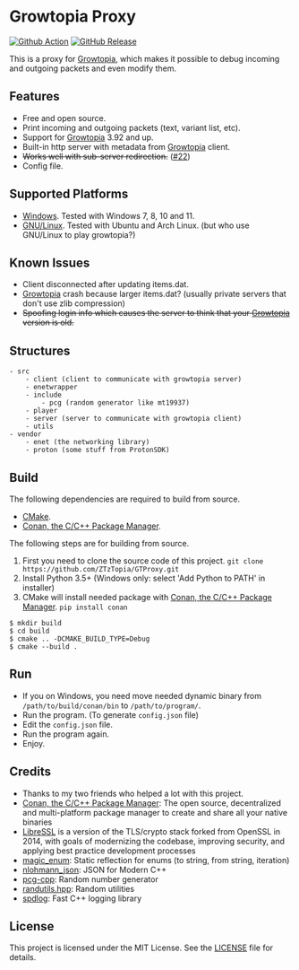 # Growtopia Proxy
[![Github Action](https://img.shields.io/github/actions/workflow/status/ZTzTopia/GTProxy/cmake_ci.yml?branch=dev&logo=github&logoColor=white)](https://github.com/ZTzTopia/GTProxy/actions?query=workflow%3ACI)
[![GitHub Release](https://img.shields.io/github/v/release/ZTzTopia/GTProxy.svg?color=orange&logo=docusign&logoColor=orange)](https://github.com/ZTzTopia/GTProxy/releases/latest) 

This is a proxy for [Growtopia](https://growtopiagame.com/), which makes it possible to debug incoming and outgoing packets and even modify them.

## Features
- Free and open source.
- Print incoming and outgoing packets (text, variant list, etc).
- Support for [Growtopia](https://growtopiagame.com/) 3.92 and up.
- Built-in http server with metadata from [Growtopia](https://growtopiagame.com/) client.
- ~~Works well with sub-server redirection.~~ ([#22](https://github.com/ZTzTopia/GTProxy/issues/22))
- Config file.

## Supported Platforms
- [Windows](https://www.microsoft.com/en-us/windows). Tested with Windows 7, 8, 10 and 11.
- [GNU/Linux](https://www.gnu.org/gnu/linux-and-gnu.en.html). Tested with Ubuntu and Arch Linux. (but who use GNU/Linux to play growtopia?)

## Known Issues
- Client disconnected after updating items.dat.
- [Growtopia](https://growtopiagame.com/) crash because larger items.dat? (usually private servers that don't use zlib compression)
- ~~Spoofing login info which causes the server to think that your [Growtopia](https://growtopiagame.com/) version is old.~~

## Structures
```
- src
    - client (client to communicate with growtopia server)
    - enetwrapper
    - include
        - pcg (random generator like mt19937)
    - player
    - server (server to communicate with growtopia client)
    - utils
- vendor
    - enet (the networking library)
    - proton (some stuff from ProtonSDK)
```

## Build
The following dependencies are required to build from source.
- [CMake](https://cmake.org/).
- [Conan, the C/C++ Package Manager](https://conan.io).

The following steps are for building from source.
1. First you need to clone the source code of this project. `git clone https://github.com/ZTzTopia/GTProxy.git`
2. Install Python 3.5+ (Windows only: select 'Add Python to PATH' in installer)
3. CMake will install needed package with [Conan, the C/C++ Package Manager](https://conan.io). `pip install conan`
```shell
$ mkdir build
$ cd build
$ cmake .. -DCMAKE_BUILD_TYPE=Debug
$ cmake --build .
```

## Run
- If you on Windows, you need move needed dynamic binary from `/path/to/build/conan/bin` to `/path/to/program/`.
- Run the program. (To generate `config.json` file)
- Edit the `config.json` file.
- Run the program again.
- Enjoy.

## Credits
- Thanks to my two friends who helped a lot with this project.
- [Conan, the C/C++ Package Manager](https://conan.io/): The open source, decentralized and multi-platform package manager to create and share all your native binaries
- [LibreSSL](https://www.libressl.org/) is a version of the TLS/crypto stack forked from OpenSSL in 2014, with goals of modernizing the codebase, improving security, and applying best practice development processes
- [magic_enum](https://github.com/Neargye/magic_enum): Static reflection for enums (to string, from string, iteration)
- [nlohmann_json](https://github.com/nlohmann/json): JSON for Modern C++
- [pcg-cpp](https://github.com/imneme/pcg-cpp): Random number generator
- [randutils.hpp](https://gist.github.com/imneme/540829265469e673d045): Random utilities
- [spdlog](https://github.com/gabime/spdlog): Fast C++ logging library

## License
This project is licensed under the MIT License. See the [LICENSE](https://github.com/ZTzTopia/GTProxy/blob/main/LICENSE) file for details.

